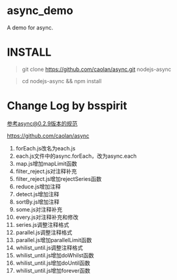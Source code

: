 async_demo
==========

A demo for async.

INSTALL
===========================

> git clone https://github.com/caolan/async.git nodejs-async

> cd  nodejs-async && npm install

Change Log by bsspirit
===================================

参考async@0.2.9版本的规范

https://github.com/caolan/async

1. forEach.js改名为each.js
2. each.js文件中的async.forEach，改为async.each
3. map.js增加mapLimit函数
4. filter_reject.js对注释补充
5. filter_reject.js增加rejectSeries函数
5. reduce.js增加注释
6. detect.js增加注释
7. sortBy.js增加注释
8. some.js对注释补充
9. every.js对注释补充和修改
10. series.js调整注释格式
11. parallel.js调整注释格式
12. parallel.js增加parallelLimit函数
13. whilist_until.js调整注释格式
14. whilist_until.js增加doWhilst函数
15. whilist_until.js增加doUntil函数
16. whilist_until.js增加forever函数
